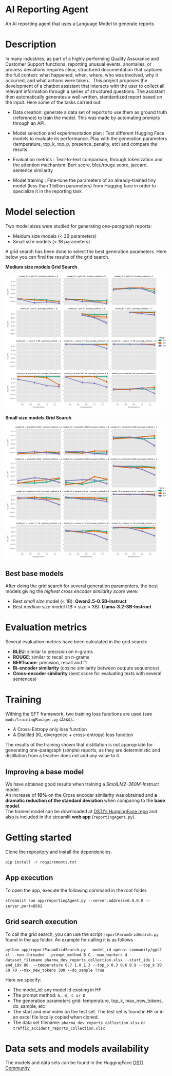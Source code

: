 # AI Reporting Agent
An AI reporting agent that uses a Language Model to generate reports

# Description

In many industries, as part of a highly performing Quality Assurance and Customer Support functions, reporting unusual events, anomalies, or process deviations requires clear, structured documentation that captures the full context: what happened, when, where, who was involved, why it occurred, and what actions were taken… This project proposes the development of a chatbot assistant that interacts with the user to collect all relevant information through a series of structured questions. The assistant then automatically generates a well-written, standardized report based on the input. Here some of the tasks carried out:

- Data creation: generate a data set of reports to use them as ground truth (reference) to train the model. This was made by automating prompts through an API.

- Model selection and experimentation plan : Test different Hugging Face models to evaluate its performance. Play with the generation parameters (temperature, top_k, top_p, presence_penalty, etc) and compare the results

- Evaluation metrics : Text-to-text comparison, through tokenization and the attention mechanism: Bert score, bleu/rouge score, jaccard, sentence similarity

- Model training : Fine-tune the parameters of an already-trained tiny model (less than 1 billion parameters) from Hugging face in order to specialize it in the reporting task

# Model selection
Two model sizes were studied for generating one-paragraph reports: 
- Meidum size models (< 3B parameters)
- Small size models (< 1B parameters)

A grid search has been done to select the best generation parameters. Here below you can find the results of the grid search.  

**Medium size models Grid Search**  

![photo](assets/GridSearchMediumModels.png)

**Small size models Grid Search**  

![photo](assets/GridSearchSmallModels.png)

## Best base models
After doing the grid search for several generation paramenters, the best models giving the *highest cross encoder similarity score* were:
-	Best *small size* model (< 1B): **Qwen2.5-0.5B-Instruct**
-	Best *medium size* model (1B < size < 3B): **Llama-3.2-3B-Instruct**

# Evaluation metrics
Several evaluation metrics have been calculated in the grid search:
- **BLEU**: similar to precision on n-grams
- **ROUGE**: similar to recall on n-grams
- **BERTscore**: precision, recall and f1
- **Bi-encoder similarity** (cosine similarity between outputs sequences)
- **Cross-encoder similarity** (best score for evaluating texts with several sentences)

# Training
Withing the SFT framework, two training loss functions are used (see `mods/trainingManager.py` class).:
- A Cross-Entropy only loss function
- A Distilled (KL divergence + cross-entropy) loss function

The results of the training shown that distillation is not appropriate for generating one-paragraph (simple) reports, as they are deterministic and distillation from a teacher does not add any value to it.  

## Improving a base model
We have obtained good results when training a *SmolLM2-360M-Instruct* model.  
An increase of **10%** on the Cross encoder similarity was obtained and **a dramatic reduction of the standard deviation** when comparing to the **base model**.  
The trained model can be downloaded at [DSTI's HuggingFace repo](https://huggingface.co/DSTI/smollm2-accident-reporter-360m-800) and also is included in the streamlit **web app** (`reportingAgent.py`).

# Getting started

Clone the repository and install the dependencies.

``` pip install -r requirements.txt ```

## App execution

To open the app, execute the following command in the root folder.

``` streamlit run app/reportingAgent.py --server.address=0.0.0.0 --server.port=8501 ```

## Grid search execution

To call the grid search, you can use the script `reportParamGridSearch.py` found in the `app` folder.
An example for calling it is as follows
```
python app/reportParamGridSearch.py --model_id openai-community/gpt2-xl --non-threaded --prompt_method B C --max_workers 4 --dataset_filename pharma_dev_reports_collection.xlsx --start_idx 1 --end_idx 80  --temperature 0.7 1.0 1.3 --top_p 0.3 0.6 0.9 --top_k 30 50 70 --max_new_tokens 300 --do_sample True
```
Here we specify:
- The model_id: any model id existing in HF
- The prompt method: ```A, B, C or D```
- The generation parameters grid: temperature, top_k, max_new_tokens, do_sample, etc
- The start and end index on the test set. The test set is found in HF or in an excel file locally copied when cloned.
- The data set filename: `pharma_dev_reports_collection.xlsx` or `traffic_accident_reports_collection.xlsx`


# Data sets and models availability
The models and data sets can be found in the HuggingFace [DSTI Community](https://huggingface.co/DSTI)

